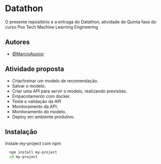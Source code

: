# Datathon

O presente repositório e a entraga do Datathon, atividade de Quinta fase do curso Pos Tech Machine Learning Engineering 


## Autores

- [@MarcioAjunior](https://github.com/MarcioAjunior)


## Atividade proposta

 - Criar/treinar um modelo de recomendação.
 - Salvar o modelo.
 - Criar uma API para servir o modelo, realizando previsões.
 - Empacotamento com docker.
 - Teste e validação da API
 - Monitoramento da API.
 - Monitoramento do modelo.
 - Deploy em ambiente produtivo.


## Instalação

Instale my-project com npm

```bash
  npm install my-project
  cd my-project
```